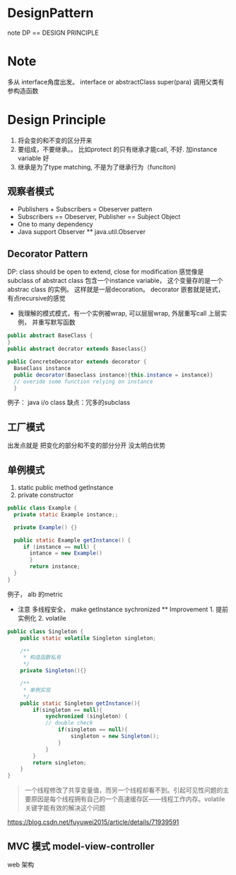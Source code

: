DesignPattern
===
  note DP == DESIGN PRINCIPLE
# Note

  多从 interface角度出发。 interface or abstractClass
  super(para) 调用父类有参构造函数

# Design Principle
  1. 将会变的和不变的区分开来
  1. 要组成，不要继承。。 比如protect 的只有继承才能call, 不好. 加instance variable 好  
  1. 继承是为了type matching, 不是为了继承行为（funciton)

## 观察者模式
* Publishers + Subscribers = Obeserver pattern
* Subscribers == Obeserver, Publisher == Subject Object
* One to many dependency
* Java support Observer
** java.util.Observer

## Decorator Pattern
DP: class should be open to extend, close for modification
  感觉像是 subclass of abstract class 包含一个instance variable， 这个变量存的是一个abstrac class 的实例。 这样就是一层decoration。 decorator 嵌套就是链式， 有点recursive的感觉
* 我理解的模式模式，有一个实例被wrap, 可以层层wrap, 外层重写call 上层实例， 并重写默写函数
```java
public abstract BaseClass {
}
public abstract decrator extends Baseclass{}

public ConcreteDecorator extends decorator {
  BaseClass instance
  public decorator(Baseclass instance){this.instance = instance)}
  // overide some function relying on instance
  }
 ```
例子： java i/o class
缺点：冗多的subclass

## 工厂模式
出发点就是 把变化的部分和不变的部分分开
没太明白优势

## 单例模式
1. static public method  getInstance
1. private constructor
```java
public class Example {
  private static Example instance;;

  private Example() {}

  public static Example getInstance() {
     if (instance == null) {
       intance = new Example()
       }
       return instance;
  }
}
```
例子， alb 的metric 
* 注意 多线程安全， make getInstance sychronized
** Improvement 1. 提前实例化 2. volatile 
```java
public class Singleton {
    public static volatile Singleton singleton;

    /**
     * 构造函数私有
     */
    private Singleton(){}

    /**
     * 单例实现
     */
    public static Singleton getInstance(){
        if(singleton == null){
            synchronized (singleton) {
            // double check
                if(singleton == null){
                    singleton = new Singleton();
                }
            }
        }
        return singleton;
    }
}
```
> 一个线程修改了共享变量值，而另一个线程却看不到。引起可见性问题的主要原因是每个线程拥有自己的一个高速缓存区——线程工作内存。volatile关键字能有效的解决这个问题

https://blog.csdn.net/fuyuwei2015/article/details/71939591

## MVC 模式 model-view-controller
web 架构
